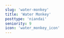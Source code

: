 ```yaml
---
slug: 'water-monkey'
title: 'Water Monkey'
posttype: 'niandai'
seniority: 9
icon: 'water_monkey_icon'
---
```

